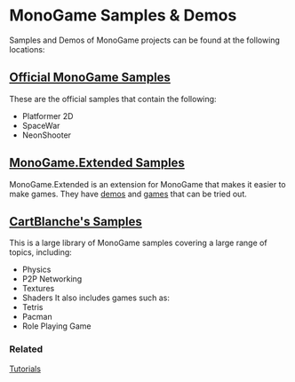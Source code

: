 # MonoGame Samples & Demos
Samples and Demos of MonoGame projects can be found at the following locations:
## [Official MonoGame Samples](https://github.com/MonoGame/MonoGame.Samples)
These are the official samples that contain the following:
- Platformer 2D
- SpaceWar
- NeonShooter

## [MonoGame.Extended Samples](https://github.com/craftworkgames/MonoGame.Extended)
MonoGame.Extended is an extension for MonoGame that makes it easier to make games.  They have [demos](https://github.com/craftworkgames/MonoGame.Extended/tree/develop/Source/Demos) and [games](https://github.com/craftworkgames/MonoGame.Extended/tree/develop/Source/Games) that can be tried out.
## [CartBlanche's Samples](https://github.com/CartBlanche/MonoGame-Samples)
This is a large library of MonoGame samples covering a large range of topics, including:
- Physics
- P2P Networking
- Textures
- Shaders
It also includes games such as:
- Tetris
- Pacman
- Role Playing Game
### Related
[Tutorials](Documentation/tutorials.md)
